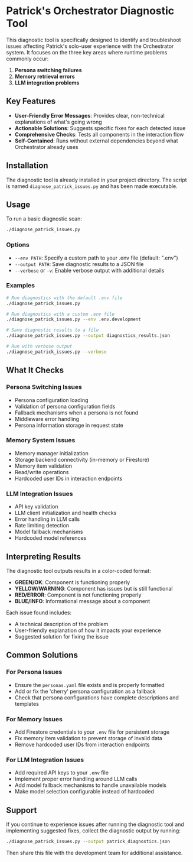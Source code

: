 # Patrick's Orchestrator Diagnostic Tool

This diagnostic tool is specifically designed to identify and troubleshoot issues affecting Patrick's solo-user experience with the Orchestrator system. It focuses on the three key areas where runtime problems commonly occur:

1. **Persona switching failures**
2. **Memory retrieval errors**
3. **LLM integration problems**

## Key Features

- **User-Friendly Error Messages**: Provides clear, non-technical explanations of what's going wrong
- **Actionable Solutions**: Suggests specific fixes for each detected issue
- **Comprehensive Checks**: Tests all components in the interaction flow
- **Self-Contained**: Runs without external dependencies beyond what Orchestrator already uses

## Installation

The diagnostic tool is already installed in your project directory. The script is named `diagnose_patrick_issues.py` and has been made executable.

## Usage

To run a basic diagnostic scan:

```bash
./diagnose_patrick_issues.py
```

### Options

- `--env PATH`: Specify a custom path to your .env file (default: ".env")
- `--output PATH`: Save diagnostic results to a JSON file
- `--verbose` or `-v`: Enable verbose output with additional details

### Examples

```bash
# Run diagnostics with the default .env file
./diagnose_patrick_issues.py

# Run diagnostics with a custom .env file
./diagnose_patrick_issues.py --env .env.development

# Save diagnostic results to a file
./diagnose_patrick_issues.py --output diagnostics_results.json

# Run with verbose output
./diagnose_patrick_issues.py --verbose
```

## What It Checks

### Persona Switching Issues

- Persona configuration loading
- Validation of persona configuration fields
- Fallback mechanisms when a persona is not found
- Middleware error handling
- Persona information storage in request state

### Memory System Issues

- Memory manager initialization
- Storage backend connectivity (in-memory or Firestore)
- Memory item validation
- Read/write operations
- Hardcoded user IDs in interaction endpoints

### LLM Integration Issues

- API key validation
- LLM client initialization and health checks
- Error handling in LLM calls
- Rate limiting detection
- Model fallback mechanisms
- Hardcoded model references

## Interpreting Results

The diagnostic tool outputs results in a color-coded format:

- **GREEN/OK**: Component is functioning properly
- **YELLOW/WARNING**: Component has issues but is still functional
- **RED/ERROR**: Component is not functioning properly
- **BLUE/INFO**: Informational message about a component

Each issue found includes:
- A technical description of the problem
- User-friendly explanation of how it impacts your experience
- Suggested solution for fixing the issue

## Common Solutions

### For Persona Issues

- Ensure the `personas.yaml` file exists and is properly formatted
- Add or fix the 'cherry' persona configuration as a fallback
- Check that persona configurations have complete descriptions and templates

### For Memory Issues

- Add Firestore credentials to your `.env` file for persistent storage
- Fix memory item validation to prevent storage of invalid data
- Remove hardcoded user IDs from interaction endpoints

### For LLM Integration Issues

- Add required API keys to your `.env` file
- Implement proper error handling around LLM calls
- Add model fallback mechanisms to handle unavailable models
- Make model selection configurable instead of hardcoded

## Support

If you continue to experience issues after running the diagnostic tool and implementing suggested fixes, collect the diagnostic output by running:

```bash
./diagnose_patrick_issues.py --output patrick_diagnostics.json
```

Then share this file with the development team for additional assistance.
